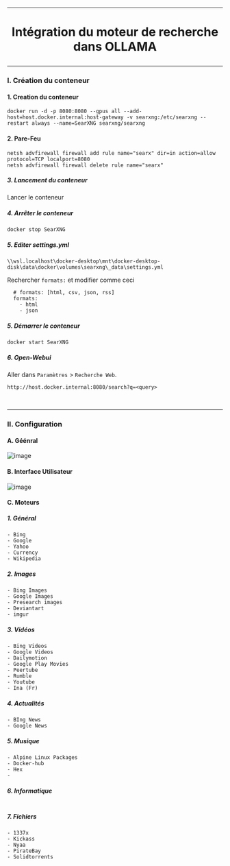 ------------------------------------------------------------------------------------------------------------------------------------------------
# <p align='center'> Intégration du moteur de recherche dans OLLAMA </p>
------------------------------------------------------------------------------------------------------------------------------------------------
### I. Création du conteneur
#### 1. Creation du conteneur
```
docker run -d -p 8080:8080 --gpus all --add-host=host.docker.internal:host-gateway -v searxng:/etc/searxng --restart always --name=SearXNG searxng/searxng
```
#### 2. Pare-Feu
```
netsh advfirewall firewall add rule name="searx" dir=in action=allow protocol=TCP localport=8080
netsh advfirewall firewall delete rule name="searx"
```
##### 3. Lancement du conteneur
Lancer le conteneur
##### 4. Arrêter le conteneur
```
docker stop SearXNG
```

##### 5. Editer settings.yml
```
\\wsl.localhost\docker-desktop\mnt\docker-desktop-disk\data\docker\volumes\searxng\_data\settings.yml
```

Rechercher `formats:` et modifier comme ceci
```
  # formats: [html, csv, json, rss]
  formats:
    - html
    - json
```
##### 5. Démarrer le conteneur
```
docker start SearXNG
```

##### 6. Open-Webui
Aller dans `Paramètres` > `Recherche Web`.

```
http://host.docker.internal:8080/search?q=<query>
```

<br />

------------------------------------------------------------------------------------------------------------------------------------------------
### II. Configuration
#### A. Géénral
![image](https://github.com/user-attachments/assets/305d79f9-c489-4d55-b995-52360e6b0bd8)

#### B. Interface Utilisateur
![image](https://github.com/user-attachments/assets/619ea163-b0cb-4d65-953a-b9a685be4c16)

#### C. Moteurs
##### 1. Général
```
- Bing
- Google
- Yahoo
- Currency
- Wikipedia
```

##### 2. Images
```
- Bing Images
- Google Images
- Presearch images
- Deviantart
- imgur
```

##### 3. Vidéos
```
- Bing Videos
- Google Videos
- Dailymotion
- Google Play Movies
- Peertube
- Rumble
- Youtube
- Ina (Fr)
```

##### 4. Actualités
```
- BIng News
- Google News
```

##### 5. Musique
```
- Alpine Linux Packages
- Docker-hub
- Hex
- 
```

##### 6. Informatique
```
```

##### 7. Fichiers
```
- 1337x
- Kickass
- Nyaa
- PirateBay
- Solidtorrents
```
